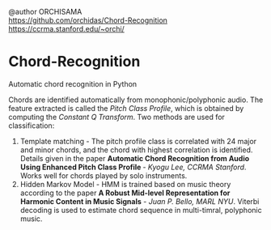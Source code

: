 @author ORCHISAMA<br>
https://github.com/orchidas/Chord-Recognition<br>
https://ccrma.stanford.edu/~orchi/

# Chord-Recognition
Automatic chord recognition in Python

Chords are identified automatically from monophonic/polyphonic audio. The feature extracted is called the <i>Pitch Class Profile</i>, which is obtained 
by computing the <i>Constant Q Transform</i>. Two methods are used for classification:
<ol>
<li>
Template matching - The pitch profile class is correlated with 24 major and minor chords, and the chord with highest correlation is identified.
Details given in the paper <b>Automatic Chord Recognition from Audio Using Enhanced Pitch
Class Profile </b> - <i>Kyogu Lee, CCRMA Stanford</i>. Works well for chords played by solo instruments.
</li>
<li>
Hidden Markov Model - HMM is trained based on music theory according to the paper <b>A Robust Mid-level Representation for Harmonic Content in Music 
Signals</b> - <i>Juan P. Bello, MARL NYU</i>. Viterbi decoding is used to estimate chord sequence in multi-timral, polyphonic music.
</ol>
